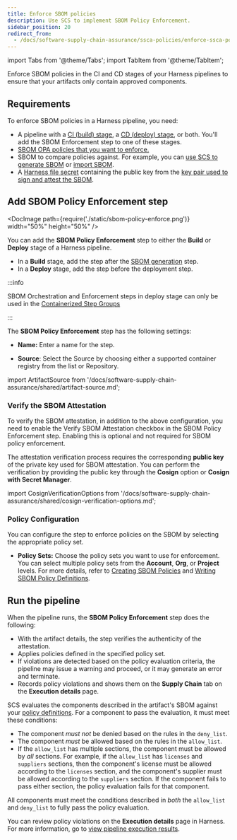 ```yaml
---
title: Enforce SBOM policies
description: Use SCS to implement SBOM Policy Enforcement.
sidebar_position: 20
redirect_from:
  - /docs/software-supply-chain-assurance/ssca-policies/enforce-ssca-policies
---
```


import Tabs from '@theme/Tabs';
import TabItem from '@theme/TabItem';

Enforce SBOM policies in the CI and CD stages of your Harness pipelines to ensure that your artifacts only contain approved components.

## Requirements

To enforce SBOM policies in a Harness pipeline, you need:

* A pipeline with a [CI (build) stage](/docs/continuous-integration/use-ci/prep-ci-pipeline-components), a [CD (deploy) stage](/docs/continuous-delivery/get-started/key-concepts#stage), or both. You'll add the SBOM Enforcement step to one of these stages.
* [SBOM OPA policies that you want to enforce.](./create-sbom-policies.md)
* SBOM to compare policies against. For example, you can [use SCS to generate SBOM](../sbom/generate-sbom.md) or [import SBOM](../sbom/ingest-sbom-data.md).
* A [Harness file secret](/docs/platform/secrets/add-file-secrets) containing the public key from the [key pair used to sign and attest the SBOM](../sbom/generate-sbom.md#generate-a-key-pair).

## Add SBOM Policy Enforcement step

<DocImage path={require('./static/sbom-policy-enforce.png')} width="50%" height="50%" />

You can add the **SBOM Policy Enforcement** step to either the **Build** or **Deploy** stage of a Harness pipeline.

* In a **Build** stage, add the step after the [SBOM generation](../sbom/generate-sbom.md) step.
* In a **Deploy** stage, add the step before the deployment step.

:::info

SBOM Orchestration and Enforcement steps in deploy stage can only be used in the [Containerized Step Groups](/docs/continuous-delivery/x-platform-cd-features/cd-steps/containerized-steps/containerized-step-groups.md)

:::

The **SBOM Policy Enforcement** step has the following settings:

* **Name:** Enter a name for the step.

* **Source**: Select the Source by choosing either a supported container registry from the list or Repository.

import ArtifactSource from '/docs/software-supply-chain-assurance/shared/artifact-source.md';

<ArtifactSource />

### Verify the SBOM Attestation
To verify the SBOM attestation, in addition to the above configuration, you need to enable the Verify SBOM Attestation checkbox in the SBOM Policy Enforcement step. Enabling this is optional and not required for SBOM policy enforcement.

The attestation verification process requires the corresponding **public key** of the private key used for SBOM attestation. You can perform the verification by providing the public key through the **Cosign** option or **Cosign with Secret Manager**.

import CosignVerificationOptions from '/docs/software-supply-chain-assurance/shared/cosign-verification-options.md';

<CosignVerificationOptions />


### Policy Configuration
You can configure the step to enforce policies on the SBOM by selecting the appropriate policy set.

- **Policy Sets:** Choose the policy sets you want to use for enforcement. You can select multiple policy sets from the **Account**, **Org**, or **Project** levels. For more details, refer to [Creating SBOM Policies](/docs/software-supply-chain-assurance/sbom-policies/create-sbom-policies) and [Writing SBOM Policy Definitions](/docs/software-supply-chain-assurance/sbom-policies/define-sbom-policies).


## Run the pipeline

When the pipeline runs, the **SBOM Policy Enforcement** step does the following:

* With the artifact details, the step verifies the authenticity of the attestation.
* Applies policies defined in the specified policy set.
* If violations are detected based on the policy evaluation criteria, the pipeline may issue a warning and proceed, or it may generate an error and terminate.
* Records policy violations and shows them on the **Supply Chain** tab on the **Execution details** page.

SCS evaluates the components described in the artifact's SBOM against your [policy definitions](./define-sbom-policies.md). For a component to pass the evaluation, it must meet these conditions:

* The component *must not* be denied based on the rules in the `deny_list`.
* The component *must* be allowed based on the rules in the `allow_list`.
* If the `allow_list` has multiple sections, the component must be allowed by *all* sections. For example, if the `allow_list` has `licenses` and `suppliers` sections, then the component's license must be allowed according to the `licenses` section, and the component's supplier must be allowed according to the `suppliers` section. If the component fails to pass either section, the policy evaluation fails for that component.

All components must meet the conditions described in *both* the `allow_list` and `deny_list` to fully pass the policy evaluation.

You can review policy violations on the **Execution details** page in Harness. For more information, go to [view pipeline execution results](../ssca-view-results.md#view-policy-violations).